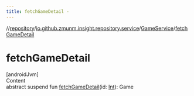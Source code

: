 ```yaml
---
title: fetchGameDetail -
---
```

//[repository](../../../index.md)/[io.github.zmunm.insight.repository.service](../index.md)/[GameService](index.md)/[fetchGameDetail](fetch-game-detail.md)



# fetchGameDetail  
[androidJvm]  
Content  
abstract suspend fun [fetchGameDetail](fetch-game-detail.md)(id: [Int](https://kotlinlang.org/api/latest/jvm/stdlib/kotlin/-int/index.html)): Game  



